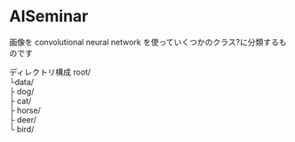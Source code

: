 # AISeminar

画像を convolutional neural network を使っていくつかのクラス?に分類するものです

ディレクトリ構成
root/  
 └data/  
   ├ dog/  
   ├ cat/  
   ├ horse/  
   ├ deer/  
   └ bird/  
   
   
